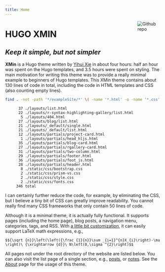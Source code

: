 ```yaml
---
title: Home
---
```


[<img src="https://simpleicons.org/icons/github.svg" style="max-width:15%;min-width:40px;float:right;" alt="Github repo" />](https://github.com/yihui/hugo-xmin)

# HUGO XMIN

## _Keep it simple, but not simpler_

**XMin** is a Hugo theme written by [Yihui Xie](https://yihui.name) in about four hours: half an hour was spent on the Hugo templates, and 3.5 hours were spent on styling. The main motivation for writing this theme was to provide a really minimal example to beginners of Hugo templates. This XMin theme contains about 130 lines of code in total, including the code in HTML templates and CSS (also counting empty lines).


```bash
find . -not -path '*/exampleSite/*' \( -name '*.html' -o -name '*.css' \) | xargs wc -l
```

```
      37 ./layouts/list.html
      22 ./layouts/r-syntax-highlighting-gallery/list.html
       5 ./layouts/404.html
      27 ./layouts/blog/list.html
      21 ./layouts/_default/single.html
      21 ./layouts/_default/list.html
      12 ./layouts/partials/project-card.html
       1 ./layouts/partials/head_hljs.html
      35 ./layouts/partials/blog-card.html
      27 ./layouts/partials/rgallery-card.html
      31 ./layouts/partials/two-column.html
      29 ./layouts/partials/footer.html
      36 ./layouts/partials/foot_js.html
      28 ./layouts/partials/header.html
       8 ./static/css/bootstrap.css
       2 ./static/css/prism-vs.css
       2 ./static/css/style.css
       2 ./static/css/fonts.css
     346 total
```

I can certainly further reduce the code, for example, by eliminating the CSS, but I believe a tiny bit of CSS can greatly improve readability. You cannot really find many CSS frameworks that only contain 50 lines of code.

Although it is a minimal theme, it is actually fully functional. It supports pages (including the home page), blog posts, a navigation menu, categories, tags, and RSS. With [a little bit customization](https://github.com/yihui/hugo-xmin/blob/master/exampleSite/layouts/partials/foot_custom.html), it can easily support LaTeX math expressions, e.g.,

`$${\sqrt {n}}\left(\left({\frac {1}{n}}\sum _{i=1}^{n}X_{i}\right)-\mu \right)\ {\xrightarrow {d}}\ N\left(0,\sigma ^{2}\right)$$`

All pages not under the root directory of the website are listed below. You can also visit the list page of a single section, e.g., [posts](/post/), or [notes](/note/). See the [About](/about/) page for the usage of this theme.
